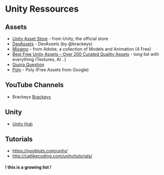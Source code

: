 # Unity Ressources

## Assets
+ [Unity Asset Store](https://assetstore.unity.com/) - from Unity, the official store
+ [DevAssets](http://devassets.com/) - DevAssets (by @brackeys)
+ [Mixamo](https://www.mixamo.com) - from Adobe, a collection of Models and Animation (4 Free)
+ [Best Free Unity Assets – Over 200 Curated Quality Assets](http://www.procedural-worlds.com/blog/best-free-unity-assets-categorised-mega-list/) - long list with everything (Textures, AI ..)
+ [Quora Question](https://www.quora.com/What-is-the-best-place-for-free-unity-assets)
+ [Poly](https://poly.google.com/) - Poly (Free Assets from Google)

## YouTube Channels

+ Brackeys [Brackeys](https://www.youtube.com/channel/UCYbK_tjZ2OrIZFBvU6CCMiA)

## Unity
+ [Unity Hub](https://blogs.unity3d.com/2018/01/24/streamline-your-workflow-introducing-unity-hub-beta/)

## Tutorials
+ https://noobtuts.com/unity/
+ http://catlikecoding.com/unity/tutorials/


#### ! this is a growing list !
